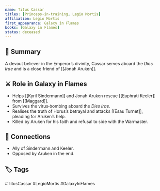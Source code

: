 ```yaml
---
name: Titus Cassar
titles: [Princeps‑in‑training, Legio Mortis]
affiliation: Legio Mortis
first_appearance: Galaxy in Flames
books: [Galaxy in Flames]
status: deceased
---
```


## 🧠 Summary
A devout believer in the Emperor’s divinity, Cassar serves aboard the *Dies Irae* and is a close friend of [[Jonah Aruken]].

## ⚔️ Role in Galaxy in Flames
- Helps [[Kyril Sindermann]] and Jonah Aruken rescue [[Euphrati Keeler]] from [[Maggard]].
- Survives the virus‑bombing aboard the *Dies Irae*.
- Realises the truth of Horus’s betrayal and attacks [[Esau Turnet]], pleading for Aruken’s help.
- Killed by Aruken for his faith and refusal to side with the Warmaster.

## 🔗 Connections
- Ally of Sindermann and Keeler.
- Opposed by Aruken in the end.

## 🏷︎ Tags
#TitusCassar #LegioMortis #GalaxyInFlames